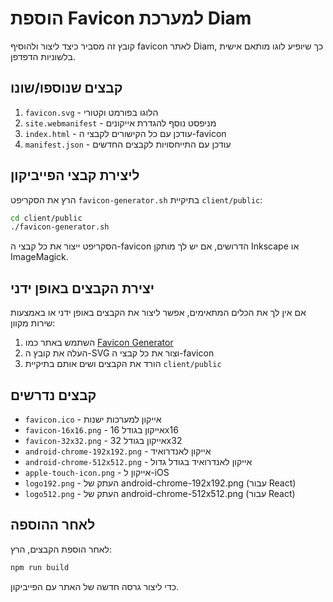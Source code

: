 # הוספת Favicon למערכת Diam

קובץ זה מסביר כיצד ליצור ולהוסיף favicon לאתר Diam, כך שיופיע לוגו מותאם אישית בלשוניות הדפדפן.

## קבצים שנוספו/שונו

1. `favicon.svg` - הלוגו בפורמט וקטורי
2. `site.webmanifest` - מניפסט נוסף להגדרת אייקונים
3. `index.html` - עודכן עם כל הקישורים לקבצי ה-favicon
4. `manifest.json` - עודכן עם התייחסויות לקבצים החדשים

## ליצירת קבצי הפייביקון

הרץ את הסקריפט `favicon-generator.sh` בתיקיית `client/public`:

```bash
cd client/public
./favicon-generator.sh
```

הסקריפט ייצור את כל קבצי ה-favicon הדרושים, אם יש לך מותקן Inkscape או ImageMagick.

## יצירת הקבצים באופן ידני

אם אין לך את הכלים המתאימים, אפשר ליצור את הקבצים באופן ידני או באמצעות שירות מקוון:

1. השתמש באתר כמו [Favicon Generator](https://realfavicongenerator.net/)
2. העלה את קובץ ה-SVG וצור את כל קבצי ה-favicon
3. הורד את הקבצים ושים אותם בתיקיית `client/public`

## קבצים נדרשים

- `favicon.ico` - אייקון למערכות ישנות
- `favicon-16x16.png` - אייקון בגודל 16x16
- `favicon-32x32.png` - אייקון בגודל 32x32
- `android-chrome-192x192.png` - אייקון לאנדרואיד
- `android-chrome-512x512.png` - אייקון לאנדרואיד בגודל גדול
- `apple-touch-icon.png` - אייקון ל-iOS
- `logo192.png` - העתק של android-chrome-192x192.png (עבור React)
- `logo512.png` - העתק של android-chrome-512x512.png (עבור React)

## לאחר ההוספה

לאחר הוספת הקבצים, הרץ:

```bash
npm run build
```

כדי ליצור גרסה חדשה של האתר עם הפייביקון. 